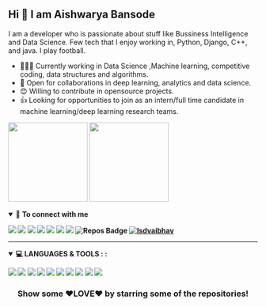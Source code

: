 ## Hi 👋 I am Aishwarya Bansode

I am a developer who is passionate about stuff like Bussiness Intelligence and Data Science. Few tech that I enjoy working in, Python, Django, C++, and  java. I play football.

- 👨🏽‍💻 Currently working in Data Science ,Machine learning, competitive coding, data structures and algorithms.
- 🤝 Open for collaborations in deep learning, analytics and data science.
- 😊 Willing to contribute in opensource projects.
- 👍 Looking for opportunities to join as an intern/full time candidate in machine learning/deep learning research teams.

<p align="left">
  <img height="160em" src="https://github-readme-stats.vercel.app/api?username=aishwarya250&show_icons=true&theme=highcontrast&&count_private=true&hide=stars" />
  <img height="160em" src="https://github-readme-stats.vercel.app/api/top-langs/?username=aishwarya250&layout=compact&theme=highcontrast&langs_count=6" />
</a>
</p>

<details open>
<summary>🤝 <b>To connect with me<b></summary>

<p align = "center">
 
[<img src="https://img.shields.io/badge/facebook-%230077B5.svg?&style=for-the-badge&logo=facebook&logoColor=white" />](https://www.facebook.com/shreeram.geedh.7/)
[<img src="https://img.shields.io/badge/linkedin-%230077B5.svg?&style=for-the-badge&logo=linkedin&logoColor=white" />](https://www.linkedin.com/in/shreeramgeedh)
[<img src="https://img.shields.io/badge/hackerrank-%231DA1F2.svg?&style=for-the-badge&logo=hackerrank&logoColor=white" />](https://www.hackerrank.com/shreeramgeedh) 
[<img src="https://img.shields.io/badge/kaggle-%231DA1F2.svg?&style=for-the-badge&logo=kaggle&logoColor=black" />](https://www.kaggle.com/shreeramgeedh) 
[<img src = "https://img.shields.io/badge/instagram-%23E4405F.svg?&style=for-the-badge&logo=instagram&logoColor=white">](https://www.instagram.com/shreeeeeeee__/)
[<img src="https://img.shields.io/badge/twitter-%231DA1F2.svg?&style=for-the-badge&logo=twitter&logoColor=white" />](https://twitter.com/ShreeramGeedh)
[<img src = "https://img.shields.io/badge/github-%23000000.svg?&style=for-the-badge&logo=github&logoColor=white">](https://github.com/ShreeramGeedh)
![Repos Badge](https://badges.pufler.dev/repos/lsdvaibhav?style=for-the-badge&color=red)
[<img src="https://komarev.com/ghpvc/?username=lsdvaibhav&label=Views&color=blue&style=flat-square" alt="lsdvaibhav"/>](https://github.com/ShreeramGeedh/ShreeramGeedh)


</p>

</details>

---


<details open>
<summary>💻 <b>LANGUAGES & TOOLS :</b> :</summary>

<img src="https://img.shields.io/badge/python%20-%2314354C.svg?&style=for-the-badge&logo=python&logoColor=white"/> <img src="https://img.shields.io/badge/r%20-%230077B5.svg?&style=for-the-badge&logo=r&logoColor=white"/> <img src="https://img.shields.io/badge/c%20-%2300599C.svg?&style=for-the-badge&logo=c&logoColor=white"/> <img src="https://img.shields.io/badge/java%20-%23000.svg?&style=for-the-badge&logo=java%2B%2B&ogoColor=white"/> <img src="https://img.shields.io/badge/c++%20-%2300599C.svg?&style=for-the-badge&logo=c%2B%2B&ogoColor=white"/> <img src="https://img.shields.io/badge/markdown-%23000000.svg?&style=for-the-badge&logo=markdown&logoColor=white"/> <img src="https://img.shields.io/badge/flask%20-%23000.svg?&style=for-the-badge&logo=flask&logoColor=white"/> <img src="https://img.shields.io/badge/git%20-%23F05033.svg?&style=for-the-badge&logo=git&logoColor=white"/> <img src="https://img.shields.io/badge/AWS%20-%23FF9900.svg?&style=for-the-badge&logo=amazon-aws&logoColor=white"/> <img src="https://img.shields.io/badge/heroku%20-%23430098.svg?&style=for-the-badge&logo=heroku&logoColor=white"/> 

</details>


<div align="center">

### Show some ❤️LOVE❤️ by starring some of the repositories!

</div>


